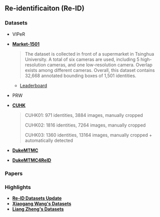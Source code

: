 ## Re-identificaiton (Re-ID)

### Datasets

- VIPeR

- [**Market-1501**](http://www.liangzheng.org/Project/project_reid.html)

  > The dataset is collected in front of a supermarket in Tsinghua University. A total of six cameras are used, including 5 high-resolution cameras, and one low-resolution camera. Overlap exists among different cameras. Overall, this dataset contains 32,668 annotated bounding boxes of 1,501 identities.

  - [Leaderboard](http://www.liangzheng.org/Project/state_of_the_art_market1501.html)

- PRW

- [**CUHK**](http://www.ee.cuhk.edu.hk/~xgwang/CUHK_identification.html)

  > CUHK01: 971 identities, 3884 images, manually cropped 
  >
  > CUHK02: 1816 identities, 7264 images, manually cropped
  >
  > CUHK03: 1360 identities, 13164 images, manually cropped + automatically detected

- [**DukeMTMC**](http://vision.cs.duke.edu/DukeMTMC/)

- [**DukeMTMC4ReID**](https://github.com/NEU-Gou/DukeReID)

### Papers

### Highlights

- [**Re-ID Datasets Update**](https://robustsystems.coe.neu.edu/sites/robustsystems.coe.neu.edu/files/systems/projectpages/reiddataset.html)
- [**Xiaogang Wang's Datasets**](http://www.ee.cuhk.edu.hk/~xgwang/datasets.html)
- [**Liang Zheng's Datasets**](http://www.liangzheng.org/Datasets.html)

